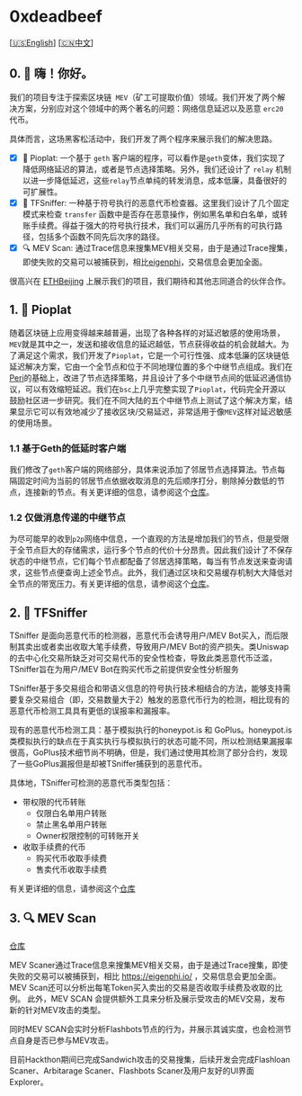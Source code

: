 # 0xdeadbeef

[[🇺🇸English](./README_en.md)] [[🇨🇳中文](./README.md)] 

## 0. 👋 嗨！你好。

我们的项目专注于探索区块链` MEV`（矿工可提取价值）领域。我们开发了两个解决方案，分别应对这个领域中的两个著名的问题：网络信息延迟以及恶意 `erc20` 代币。

具体而言，这场黑客松活动中，我们开发了两个程序来展示我们的解决思路。

- [x] 💨 Pioplat: 一个基于 `geth` 客户端的程序，可以看作是`geth`变体，我们实现了降低网络延迟的算法，或者是节点选择策略。另外，我们还设计了 `relay` 机制以进一步降低延迟，这些`relay`节点单纯的转发消息，成本低廉，具备很好的可扩展性。
- [x] 🔰 TFSniffer: 一种基于符号执行的恶意代币检查器。这里我们设计了几个固定模式来检查 `transfer` 函数中是否存在恶意操作，例如黑名单和白名单，或转账手续费。得益于强大的符号执行技术，我们可以遍历几乎所有的可执行路径，包括多个函数不同先后次序的路径。
- [x] 🔍 MEV Scan: 通过Trace信息来搜集MEV相关交易，由于是通过Trace搜集，即使失败的交易可以被捕获到，相比[eigenphi](https://eigenphi.io/)，交易信息会更加全面。

很高兴在 [ETHBeijing](https://www.ethbeijing.xyz/) 上展示我们的项目，我们期待和其他志同道合的伙伴合作。



## 1. 💨 Pioplat

随着区块链上应用变得越来越普遍，出现了各种各样的对延迟敏感的使用场景，`MEV`就是其中之一，发送和接收信息的延迟越低，节点获得收益的机会就越大。为了满足这个需求，我们开发了`Pioplat`，它是一个可行性强、成本低廉的区块链低延迟解决方案，它由一个全节点和位于不同地理位置的多个中继节点组成。我们在[Peri](https://arxiv.org/abs/2205.06837)的基础上，改进了节点选择策略，并且设计了多个中继节点间的低延迟通信协议，可以有效缩短延迟。我们在`bsc`上几乎完整实现了`Pioplat`，代码完全开源以鼓励社区进一步研究。我们在不同大陆的五个中继节点上测试了这个解决方案，结果显示它可以有效地减少了接收区块/交易延迟，非常适用于像`MEV`这样对延迟敏感的使用场景。



### 1.1 基于Geth的低延时客户端

我们修改了`geth`客户端的网络部分，具体来说添加了邻居节点选择算法。节点每隔固定时间为当前的邻居节点依据收取消息的先后顺序打分，剔除掉分数低的节点，连接新的节点。有关更详细的信息，请参阅这个[仓库](https://github.com/mev3/lowlatency-geth)。



### 1.2 仅做消息传递的中继节点

为尽可能早的收到`p2p`网络中信息，一个直观的方法是增加我们的节点，但是受限于全节点巨大的存储需求，运行多个节点的代价十分昂贵。因此我们设计了不保存状态的中继节点，它们每个节点都配备了邻居选择策略，每当有节点发送来查询请求，这些节点便查询上述全节点。此外，我们通过区块和交易缓存机制大大降低对全节点的带宽压力。有关更详细的信息，请参阅这个[仓库](https://github.com/mev3/lowlatency-relay)。



## 2. 🔰 TFSniffer

TSniffer 是面向恶意代币的检测器，恶意代币会诱导用户/MEV Bot买入，而后限制其卖出或者卖出收取大笔手续费，导致用户/MEV Bot的资产损失。类Uniswap的去中心化交易所缺乏对可交易代币的安全性检查，导致此类恶意代币泛滥， TSniffer旨在为用户/MEV Bot在购买代币之前提供安全性分析服务

TSniffer基于多交易组合和带语义信息的符号执行技术相结合的方法，能够支持需要复杂交易组合（即，交易数量大于2）触发的恶意代币行为的检测，相比现有的恶意代币检测工具具有更低的误报率和漏报率。

现有的恶意代币检测工具：基于模拟执行的honeypot.is 和 GoPlus。honeypot.is类模拟执行的缺点在于真实执行与模拟执行的状态可能不同，所以检测结果漏报率很高，GoPlus技术细节尚不明确，但是，我们通过使用其检测了部分合约，发现了一些GoPlus漏报但是却被TSniffer捕获到的恶意代币。

具体地，TSniffer可检测的恶意代币类型包括：

- 带权限的代币转账
	- 仅限白名单用户转账
	- 禁止黑名单用户转账
	- Owner权限控制的可转账开关
- 收取手续费的代币
	- 购买代币收取手续费
	- 售卖代币收取手续费

有关更详细的信息，请参阅这个[仓库](https://github.com/mev3/TSniffer)


## 3. 🔍 MEV Scan

[仓库](https://github.com/mev3/scaner)

MEV Scaner通过Trace信息来搜集MEV相关交易，由于是通过Trace搜集，即使失败的交易可以被捕获到，相比 https://eigenphi.io/
，交易信息会更加全面。MEV Scan还可以分析出每笔Token买入卖出的交易是否收取手续费及收取的比例。
此外，MEV SCAN 会提供额外工具来分析及展示受攻击的MEV交易，发布新的针对MEV攻击的类型。

同时MEV SCAN会实时分析Flashbots节点的行为，并展示其诚实度，也会检测节点自身是否已参与MEV攻击。

目前Hackthon期间已完成Sandwich攻击的交易搜集，后续开发会完成Flashloan Scaner、Arbitarage Scaner、Flashbots Scaner及用户友好的UI界面Explorer。
